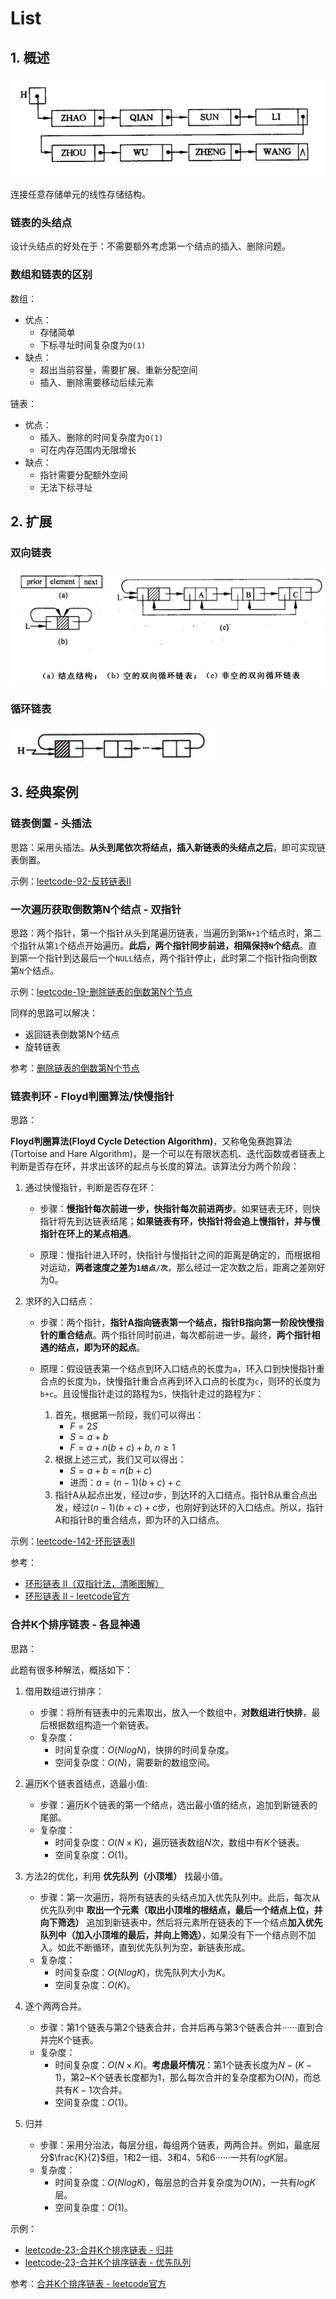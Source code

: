 # List

## 1. 概述

![1](./img/1.png)

连接任意存储单元的线性存储结构。

### 链表的头结点

设计头结点的好处在于：不需要额外考虑第一个结点的插入、删除问题。

### 数组和链表的区别

数组：

- 优点：
  - 存储简单
  - 下标寻址时间复杂度为`O(1)`
- 缺点：
  - 超出当前容量，需要扩展、重新分配空间
  - 插入、删除需要移动后续元素

链表：

- 优点：
  - 插入、删除的时间复杂度为`O(1)`
  - 可在内存范围内无限增长
- 缺点：
  - 指针需要分配额外空间
  - 无法下标寻址

## 2. 扩展

### 双向链表

![1](img/3.png)

### 循环链表

![1](img/2.png)

## 3. 经典案例

### 链表倒置 - 头插法

思路：采用头插法。**从头到尾依次将结点，插入新链表的头结点之后**，即可实现链表倒置。

示例：[leetcode-92-反转链表II](../../../exercise/leetcode/92反转链表II.cc)

### 一次遍历获取倒数第N个结点 - 双指针

思路：两个指针，第一个指针从头到尾遍历链表，当遍历到第`N+1`个结点时，第二个指针从第`1`个结点开始遍历。**此后，两个指针同步前进，相隔保持`N`个结点**。直到第一个指针到达最后一个`NULL`结点，两个指针停止，此时第二个指针指向倒数第`N`个结点。

示例：[leetcode-19-删除链表的倒数第N个节点](../../../exercise/leetcode/19删除链表的倒数第N个节点.cc)

同样的思路可以解决：

- 返回链表倒数第N个结点
- 旋转链表

参考：[删除链表的倒数第N个节点](https://leetcode-cn.com/problems/remove-nth-node-from-end-of-list/solution/shan-chu-lian-biao-de-dao-shu-di-nge-jie-dian-by-l/)

### 链表判环 - Floyd判圈算法/快慢指针

思路：

**Floyd判圈算法(Floyd Cycle Detection Algorithm)**，又称龟兔赛跑算法(Tortoise and Hare Algorithm)，是一个可以在有限状态机、迭代函数或者链表上判断是否存在环，并求出该环的起点与长度的算法。该算法分为两个阶段：

1. 通过快慢指针，判断是否存在环：

    - 步骤：**慢指针每次前进一步，快指针每次前进两步**。如果链表无环，则快指针将先到达链表结尾；**如果链表有环，快指针将会追上慢指针，并与慢指针在环上的某点相遇**。

    - 原理：慢指针进入环时，快指针与慢指针之间的距离是确定的，而根据相对运动，**两者速度之差为`1结点/次`**，那么经过一定次数之后，距离之差刚好为0。

2. 求环的入口结点：

    - 步骤：两个指针，**指针A指向链表第一个结点，指针B指向第一阶段快慢指针的重合结点**。两个指针同时前进，每次都前进一步。最终，**两个指针相遇的结点，即为环的起点**。

    - 原理：假设链表第一个结点到环入口结点的长度为`a`，环入口到快慢指针重合点的长度为`b`，快慢指针重合点再到环入口点的长度为`c`，则环的长度为`b+c`。且设慢指针走过的路程为`S`，快指针走过的路程为`F`：

      1. 首先，根据第一阶段，我们可以得出：
          - $F = 2S$
          - $S = a + b$
          - $F = a + n(b+c) + b$, $n \geq 1$
      2. 根据上述三式，我们又可以得出：
          - $S = a+b = n(b+c)$
          - 进而：$a = (n-1)(b+c) + c$
      3. 指针A从起点出发，经过$a$步，到达环的入口结点。指针B从重合点出发，经过$(n-1)(b+c) + c$步，也刚好到达环的入口结点。所以，指针A和指针B的重合结点，即为环的入口结点。

示例：[leetcode-142-环形链表II](../../../exercise/leetcode/142环形链表II.cc)

参考：

- [环形链表 II（双指针法，清晰图解）](https://leetcode-cn.com/problems/linked-list-cycle-ii/solution/linked-list-cycle-ii-kuai-man-zhi-zhen-shuang-zhi-/)
- [环形链表 II - leetcode官方](https://leetcode-cn.com/problems/linked-list-cycle-ii/solution/huan-xing-lian-biao-ii-by-leetcode/)

### 合并K个排序链表 - 各显神通

思路：

此题有很多种解法，概括如下：

1. 借用数组进行排序：
    - 步骤：将所有链表中的元素取出，放入一个数组中，**对数组进行快排**，最后根据数组构造一个新链表。
    - 复杂度：
      - 时间复杂度：$O(NlogN)$，快排的时间复杂度。
      - 空间复杂度：$O(N)$，需要新的数组空间。

2. 遍历K个链表首结点，选最小值:
    - 步骤：遍历K个链表的第一个结点，选出最小值的结点，追加到新链表的尾部。
    - 复杂度：
      - 时间复杂度：$O(N \times K)$，遍历链表数组$N$次，数组中有$K$个链表。
      - 空间复杂度：$O(1)$。

3. 方法2的优化，利用 **优先队列（小顶堆）** 找最小值。
    - 步骤：第一次遍历，将所有链表的头结点加入优先队列中。此后，每次从优先队列中 **取出一个元素（取出小顶堆的根结点，最后一个结点上位，并向下筛选）** 追加到新链表中，然后将元素所在链表的下一个结点**加入优先队列中（加入小顶堆的最后，并向上筛选）**，如果没有下一个结点则不加入。如此不断循环，直到优先队列为空，新链表形成。
    - 复杂度：
      - 时间复杂度：$O(NlogK)$，优先队列大小为$K$。
      - 空间复杂度：$O(K)$。

4. 逐个两两合并。
    - 步骤：第1个链表与第2个链表合并，合并后再与第3个链表合并······直到合并完K个链表。
    - 复杂度：
      - 时间复杂度：$O(N \times K)$。**考虑最坏情况**：第1个链表长度为$N-(K-1)$，第2~K个链表长度都为$1$，那么每次合并的复杂度都为$O(N)$，而总共有$K-1$次合并。
      - 空间复杂度：$O(1)$。

5. 归并
    - 步骤：采用分治法，每层分组，每组两个链表，两两合并。例如，最底层分$\frac{K}{2}$组，1和2一组、3和4、5和6······一共有$logK$层。
    - 复杂度：
      - 时间复杂度：$O(NlogK)$，每层总的合并复杂度为$O(N)$，一共有$logK$层。
      - 空间复杂度：$O(1)$。

示例：

- [leetcode-23-合并K个排序链表 - 归并](../../../exercise/leetcode/23合并K个排序链表-归并.cc)
- [leetcode-23-合并K个排序链表 - 优先队列](../../../exercise/leetcode/23合并K个排序链表-优先队列.cc)

参考：[合并K个排序链表 - leetcode官方](https://leetcode-cn.com/problems/merge-k-sorted-lists/solution/he-bing-kge-pai-xu-lian-biao-by-leetcode/)
